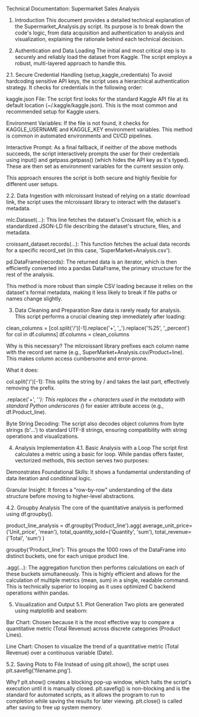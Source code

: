 Technical Documentation: Supermarket Sales Analysis
1. Introduction
This document provides a detailed technical explanation of the Supermarket_Analysis.py script. Its purpose is to break down the code's logic, from data acquisition and authentication to analysis and visualization, explaining the rationale behind each technical decision.

2. Authentication and Data Loading
The initial and most critical step is to securely and reliably load the dataset from Kaggle. The script employs a robust, multi-layered approach to handle this.

2.1. Secure Credential Handling (setup_kaggle_credentials)
To avoid hardcoding sensitive API keys, the script uses a hierarchical authentication strategy. It checks for credentials in the following order:

kaggle.json File: The script first looks for the standard Kaggle API file at its default location (~/.kaggle/kaggle.json). This is the most common and recommended setup for Kaggle users.

Environment Variables: If the file is not found, it checks for KAGGLE_USERNAME and KAGGLE_KEY environment variables. This method is common in automated environments and CI/CD pipelines.

Interactive Prompt: As a final fallback, if neither of the above methods succeeds, the script interactively prompts the user for their credentials using input() and getpass.getpass() (which hides the API key as it's typed). These are then set as environment variables for the current session only.

This approach ensures the script is both secure and highly flexible for different user setups.

2.2. Data Ingestion with mlcroissant
Instead of relying on a static download link, the script uses the mlcroissant library to interact with the dataset's metadata.

mlc.Dataset(...): This line fetches the dataset's Croissant file, which is a standardized JSON-LD file describing the dataset's structure, files, and metadata.

croissant_dataset.records(...): This function fetches the actual data records for a specific record_set (in this case, 'SuperMarket+Analysis.csv').

pd.DataFrame(records): The returned data is an iterator, which is then efficiently converted into a pandas DataFrame, the primary structure for the rest of the analysis.

This method is more robust than simple CSV loading because it relies on the dataset's formal metadata, making it less likely to break if file paths or names change slightly.

3. Data Cleaning and Preparation
Raw data is rarely ready for analysis. This script performs a crucial cleaning step immediately after loading:

clean_columns = [col.split('/')[-1].replace('+', '_').replace('%25', '_percent') for col in df.columns]
df.columns = clean_columns

Why is this necessary? The mlcroissant library prefixes each column name with the record set name (e.g., SuperMarket+Analysis.csv/Product+line). This makes column access cumbersome and error-prone.

What it does:

col.split('/')[-1]: This splits the string by / and takes the last part, effectively removing the prefix.

.replace('+', '_'): This replaces the + characters used in the metadata with standard Python underscores (_) for easier attribute access (e.g., df.Product_line).

Byte String Decoding: The script also decodes object columns from byte strings (b'...') to standard UTF-8 strings, ensuring compatibility with string operations and visualizations.

4. Analysis Implementation
4.1. Basic Analysis with a Loop
The script first calculates a metric using a basic for loop. While pandas offers faster, vectorized methods, this section serves two purposes:

Demonstrates Foundational Skills: It shows a fundamental understanding of data iteration and conditional logic.

Granular Insight: It forces a "row-by-row" understanding of the data structure before moving to higher-level abstractions.

4.2. Groupby Analysis
The core of the quantitative analysis is performed using df.groupby().

product_line_analysis = df.groupby('Product_line').agg(
    average_unit_price=('Unit_price', 'mean'),
    total_quantity_sold=('Quantity', 'sum'),
    total_revenue=('Total', 'sum')
)

groupby('Product_line'): This groups the 1000 rows of the DataFrame into distinct buckets, one for each unique product line.

.agg(...): The aggregation function then performs calculations on each of these buckets simultaneously. This is highly efficient and allows for the calculation of multiple metrics (mean, sum) in a single, readable command. This is technically superior to looping as it uses optimized C backend operations within pandas.

5. Visualization and Output
5.1. Plot Generation
Two plots are generated using matplotlib and seaborn:

Bar Chart: Chosen because it is the most effective way to compare a quantitative metric (Total Revenue) across discrete categories (Product Lines).

Line Chart: Chosen to visualize the trend of a quantitative metric (Total Revenue) over a continuous variable (Date).

5.2. Saving Plots to File
Instead of using plt.show(), the script uses plt.savefig('filename.png').

Why? plt.show() creates a blocking pop-up window, which halts the script's execution until it is manually closed. plt.savefig() is non-blocking and is the standard for automated scripts, as it allows the program to run to completion while saving the results for later viewing. plt.close() is called after saving to free up system memory.